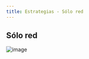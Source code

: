 ```yaml
---
title: Estrategias - Sólo red
---
```

## Sólo red

![image](https://user-images.githubusercontent.com/5105812/39161591-dd209e18-4747-11e8-9532-8194b7bd2ce4.png)
